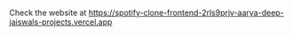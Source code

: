 Check the website at https://spotify-clone-frontend-2rls9prjv-aarya-deep-jaiswals-projects.vercel.app
